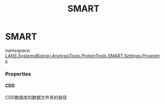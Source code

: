 ﻿---
title: SMART
---

# SMART
_namespace: [LANS.SystemsBiology.AnalysisTools.ProteinTools.SMART.Settings.Programs](N-LANS.SystemsBiology.AnalysisTools.ProteinTools.SMART.Settings.Programs.html)_





### Properties

#### CDD
CDD数据库的数据文件夹的路径

